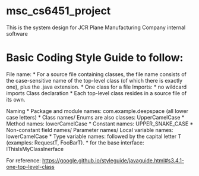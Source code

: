 # msc_cs6451_project
This is the system design for JCR Plane Manufacturing Company internal software

# Basic Coding Style Guide to follow:
  File name: 
    * For a source file containing classes, the file name consists of the case-sensitive name of the top-level class (of which there is exactly one), plus the .java extension.
    * One class for a file
  Imports:
    * no wildcard imports 
  Class declaration
    * Each top-level class resides in a source file of its own.
    
  Naming
    * Package and module names: com.example.deepspace (all lower case letters)
    * Class names/ Enums are also classes: UpperCamelCase
    * Method names: lowerCamelCase
    * Constant names: UPPER_SNAKE_CASE
    * Non-constant field names/ Parameter names/ Local variable names: lowerCamelCase
    * Type variable names: followed by the capital letter T (examples: RequestT, FooBarT).
    * for the base interface: IThisIsMyClassInerface

  For reference: https://google.github.io/styleguide/javaguide.html#s3.4.1-one-top-level-class
